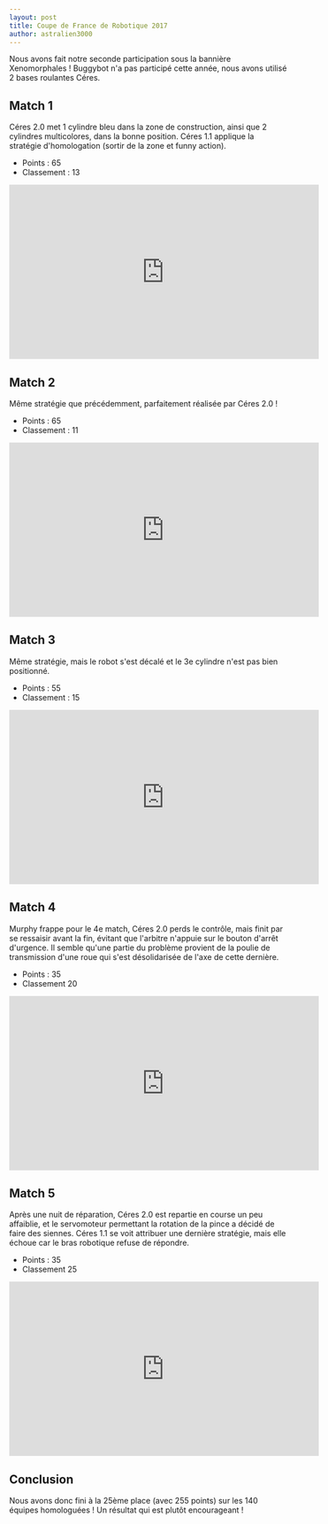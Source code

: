 ```yaml
---
layout: post
title: Coupe de France de Robotique 2017
author: astralien3000
---
```


Nous avons fait notre seconde participation sous la bannière Xenomorphales !
Buggybot n'a pas participé cette année, nous avons utilisé 2 bases roulantes Céres.

## Match 1

Céres 2.0 met 1 cylindre bleu dans la zone de construction, ainsi que 2 cylindres multicolores, dans la bonne position.
Céres 1.1 applique la stratégie d'homologation (sortir de la zone et funny action).

 - Points : 65
 - Classement : 13

<div class="center">
<iframe width="560" height="315" src="https://www.youtube.com/embed/FX_8zfFLXQQ?start=6386&end=6514" frameborder="0" allowfullscreen></iframe>
</div>

## Match 2

Même stratégie que précédemment, parfaitement réalisée par Céres 2.0 !

 - Points : 65
 - Classement : 11

<div class="center">
<iframe width="560" height="315" src="https://www.youtube.com/embed/RRG_A8Ckaps?start=14027&end=14183" frameborder="0" allowfullscreen></iframe>
</div>

## Match 3

Même stratégie, mais le robot s'est décalé et le 3e cylindre n'est pas bien positionné.

 - Points : 55
 - Classement : 15

<div class="center">
<iframe width="560" height="315" src="https://www.youtube.com/embed/hQ8i_TsweHg?start=2505&end=2627" frameborder="0" allowfullscreen></iframe>
</div>

## Match 4

Murphy frappe pour le 4e match, Céres 2.0 perds le contrôle, mais finit par se ressaisir avant la fin, évitant que l'arbitre n'appuie sur le bouton d'arrêt d'urgence. Il semble qu'une partie du problème provient de la poulie de transmission d'une roue qui s'est désolidarisée de l'axe de cette dernière.

 - Points : 35
 - Classement 20

<div class="center">
<iframe width="560" height="315" src="https://www.youtube.com/embed/7Ay44QFUPXk?start=10736&end=10855" frameborder="0" allowfullscreen></iframe>
</div>

## Match 5

Après une nuit de réparation, Céres 2.0 est repartie en course un peu affaiblie, et le servomoteur permettant la rotation de la pince a décidé de faire des siennes.
Céres 1.1 se voit attribuer une dernière stratégie, mais elle échoue car le bras robotique refuse de répondre.

 - Points : 35
 - Classement 25

<div class="center">
<iframe width="560" height="315" src="https://www.youtube.com/embed/HgBrTPy5uRU?start=1444&end=1559" frameborder="0" allowfullscreen></iframe>
</div>

## Conclusion

Nous avons donc fini à la 25ème place (avec 255 points) sur les 140 équipes homologuées !
Un résultat qui est plutôt encourageant !
